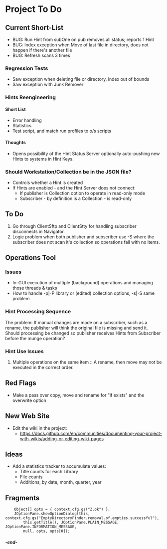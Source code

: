 
# Project To Do

## Current Short-List

 * BUG: Run Hint from subOne on pub removes all status; reports 1 Hint
 * BUG: Index exception when Move of last file in directory, does not happen if there's another file
 * BUG: Refresh scans 3 times

### Regression Tests

 * Saw exception when deleting file or directory, index out of bounds
 * Saw exception with Junk Remover

### Hints Reengineering

#### Short List
 * Error handling
 * Statistics
 * Test script, and match run profiles to o/s scripts

#### Thoughts
 * Opens possibility of the Hint Status Server optionally auto-pushing new Hints to systems in Hint Keys.

### Should Workstation/Collection be in the JSON file?
 * Controls whether a Hint is created
 * If Hints are enabled - and the Hint Server does not connect:
    * If publisher is Collection option to operate in read-only mode
    * Subscriber - by definition is a Collection - is read-only



## To Do
 1. Go through ClientSftp and ClientStty for handling subscriber disconnects in Navigator.
 2. Logic problem when both publisher and subscriber use -S where the subscriber
    does not scan it's collection so operations fail with no items. 

## Operations Tool

### Issues

* In-GUI execution of multiple (background) operations and managing those threads & tasks
* How to handle -p|-P library or (edited) collection options, -s|-S same problem

### Hint Processing Sequence

The problem: If manual changes are made on a subscriber, such as a rename, the
publisher will think the original file is missing and send it. Should processing
be changed so publisher receives Hints from Subscriber before the munge operation?

### Hint Use Issues

 1. Multiple operations on the same item :: A rename, then move may not be
    executed in the correct order.


## Red Flags

 * Make a pass over copy, move and rename for "if exists" and the overwrite option 


## New Web Site

 * Edit the wiki in the project:
   * https://docs.github.com/en/communities/documenting-your-project-with-wikis/adding-or-editing-wiki-pages


## Ideas

 * Add a statistics tracker to accumulate values:
   * Title counts for each Library
   * File counts
   * Additions, by date, month, quarter, year


## Fragments

```
    Object[] opts = { context.cfg.gs("Z.ok") };
    JOptionPane.showOptionDialog(this, context.cfg.gs("EmptyDirectoryFinder.removal.of.empties.successful"),
        this.getTitle(), JOptionPane.PLAIN_MESSAGE, JOptionPane.INFORMATION_MESSAGE,
        null, opts, opts[0]);
```

#### _-end-_
